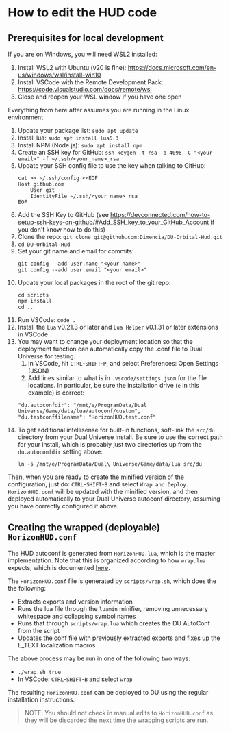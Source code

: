 # How to edit the HUD code

## Prerequisites for local development

If you are on Windows, you will need WSL2 installed:
1. Install WSL2 with Ubuntu (v20 is fine): https://docs.microsoft.com/en-us/windows/wsl/install-win10
1. Install VSCode with the Remote Development Pack: https://code.visualstudio.com/docs/remote/wsl
1. Close and reopen your WSL window if you have one open

Everything from here after assumes you are running in the Linux environment
1. Update your package list: `sudo apt update`
1. Install lua: `sudo apt install lua5.3`
1. Install NPM (Node.js): `sudo apt install npm`
1. Create an SSH key for GitHub: `ssh-keygen -t rsa -b 4096 -C "<your email>" -f ~/.ssh/<your_name>_rsa`
1. Update your SSH config file to use the key when talking to GitHub:
    ```
    cat >> ~/.ssh/config <<EOF
    Host github.com
        User git
        IdentityFile ~/.ssh/<your_name>_rsa
    EOF
    ```
1. Add the SSH Key to GitHub (see https://devconnected.com/how-to-setup-ssh-keys-on-github/#Add_SSH_key_to_your_GitHub_Account if you don't know how to do this)
1. Clone the repo: `git clone git@github.com:Dimencia/DU-Orbital-Hud.git`
1. `cd DU-Orbital-Hud`
1. Set your git name and email for commits:
    ```
    git config --add user.name "<your name>"
    git config --add user.email "<your email>"
    ```
1. Update your local packages in the root of the git repo:
    ```
    cd scripts
    npm install
    cd ..
    ```
1. Run VSCode: `code .`
1. Install the `Lua` v0.21.3 or later and `Lua Helper` v0.1.31 or later extensions in VSCode
1. You may want to change your deployment location so that the deployment function can automatically copy the .conf file to Dual Universe for testing.
    1. In VSCode, hit `CTRL`-`SHIFT`-`P`, and select Preferences: Open Settings (JSON)
    1. Add lines similar to what is in `.vscode/settings.json` for the file locations.  In particular, be sure the installation drive (`e` in this example) is correct:
    ```
    "du.autoconfdir": "/mnt/e/ProgramData/Dual Universe/Game/data/lua/autoconf/custom",
    "du.testconffilename": "HorizonHUD.test.conf"
    ```
1. To get additional intellisense for built-in functions, soft-link the `src/du` directory from your Dual Universe install.  Be sure to use the correct path for your install, which is probably just two directories up from the `du.autoconfdir` setting above:
    ```
    ln -s /mnt/e/ProgramData/Dual\ Universe/Game/data/lua src/du
    ```

Then, when you are ready to create the minified version of the configuration, just do: `CTRL`-`SHIFT`-`B` and select `Wrap and Deploy`.
`HorizonHUD.conf` will be updated with the minified version, and then deployed automatically to your Dual Universe autoconf directory, assuming you have correctly configured it above.

## Creating the wrapped (deployable) `HorizonHUD.conf`

The HUD autoconf is generated from `HorizonHUD.lua`, which is the master implementation.  Note that this is organized
according to how `wrap.lua` expects, which is documented [here](https://board.dualthegame.com/index.php?/topic/20161-lua-tool-script-packagerconfigurator-wraplua/).

The `HorizonHUD.conf` file is generated by `scripts/wrap.sh`, which does the the following:
* Extracts exports and version information
* Runs the lua file through the `luamin` minifier, removing unnecessary whitespace and collapsing symbol names
* Runs that through `scripts/wrap.lua` which creates the DU AutoConf from the script
* Updates the conf file with previously extracted exports and fixes up the L_TEXT localization macros

The above process may be run in one of the following two ways:
* `./wrap.sh true`
* In VSCode: `CTRL`-`SHIFT`-`B` and select `wrap`

The resulting `HorizonHUD.conf` can be deployed to DU using the regular installation instructions.
> NOTE: You should not check in manual edits to `HorizonHUD.conf` as they will be discarded the next time the wrapping scripts are run.

